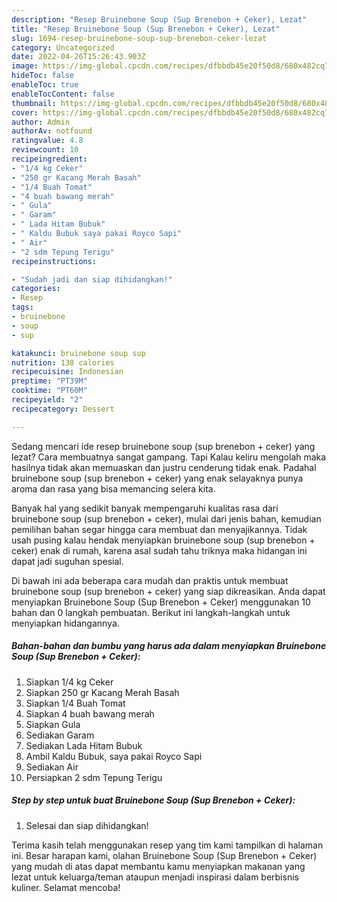 ```yaml
---
description: "Resep Bruinebone Soup (Sup Brenebon + Ceker), Lezat"
title: "Resep Bruinebone Soup (Sup Brenebon + Ceker), Lezat"
slug: 1694-resep-bruinebone-soup-sup-brenebon-ceker-lezat
category: Uncategorized
date: 2022-04-26T15:26:43.903Z
image: https://img-global.cpcdn.com/recipes/dfbbdb45e20f50d8/680x482cq70/bruinebone-soup-sup-brenebon-ceker-foto-resep-utama.jpg
hideToc: false
enableToc: true
enableTocContent: false
thumbnail: https://img-global.cpcdn.com/recipes/dfbbdb45e20f50d8/680x482cq70/bruinebone-soup-sup-brenebon-ceker-foto-resep-utama.jpg
cover: https://img-global.cpcdn.com/recipes/dfbbdb45e20f50d8/680x482cq70/bruinebone-soup-sup-brenebon-ceker-foto-resep-utama.jpg
author: Admin
authorAv: notfound
ratingvalue: 4.8
reviewcount: 10
recipeingredient:
- "1/4 kg Ceker"
- "250 gr Kacang Merah Basah"
- "1/4 Buah Tomat"
- "4 buah bawang merah"
- " Gula"
- " Garam"
- " Lada Hitam Bubuk"
- " Kaldu Bubuk saya pakai Royco Sapi"
- " Air"
- "2 sdm Tepung Terigu"
recipeinstructions:

- "Sudah jadi dan siap dihidangkan!"
categories:
- Resep
tags:
- bruinebone
- soup
- sup

katakunci: bruinebone soup sup 
nutrition: 138 calories
recipecuisine: Indonesian
preptime: "PT39M"
cooktime: "PT60M"
recipeyield: "2"
recipecategory: Dessert

---
```



Sedang mencari ide resep bruinebone soup (sup brenebon + ceker) yang lezat? Cara membuatnya sangat gampang. Tapi Kalau keliru mengolah maka hasilnya tidak akan memuaskan dan justru cenderung tidak enak. Padahal bruinebone soup (sup brenebon + ceker) yang enak selayaknya punya aroma dan rasa yang bisa memancing selera kita.




Banyak hal yang sedikit banyak mempengaruhi kualitas rasa dari bruinebone soup (sup brenebon + ceker), mulai dari jenis bahan, kemudian pemilihan bahan segar hingga cara membuat dan menyajikannya. Tidak usah pusing kalau hendak menyiapkan bruinebone soup (sup brenebon + ceker) enak di rumah, karena asal sudah tahu triknya maka hidangan ini dapat jadi suguhan spesial.


Di bawah ini ada beberapa cara mudah dan praktis untuk membuat bruinebone soup (sup brenebon + ceker) yang siap dikreasikan. Anda dapat menyiapkan Bruinebone Soup (Sup Brenebon + Ceker) menggunakan 10 bahan dan 0 langkah pembuatan. Berikut ini langkah-langkah untuk menyiapkan hidangannya.

<!--inarticleads1-->

##### Bahan-bahan dan bumbu yang harus ada dalam menyiapkan Bruinebone Soup (Sup Brenebon + Ceker):

1. Siapkan 1/4 kg Ceker
1. Siapkan 250 gr Kacang Merah Basah
1. Siapkan 1/4 Buah Tomat
1. Siapkan 4 buah bawang merah
1. Siapkan  Gula
1. Sediakan  Garam
1. Sediakan  Lada Hitam Bubuk
1. Ambil  Kaldu Bubuk, saya pakai Royco Sapi
1. Sediakan  Air
1. Persiapkan 2 sdm Tepung Terigu




<!--inarticleads2-->

##### Step by step untuk buat Bruinebone Soup (Sup Brenebon + Ceker):


1. Selesai dan siap dihidangkan!



Terima kasih telah menggunakan resep yang tim kami tampilkan di halaman ini. Besar harapan kami, olahan Bruinebone Soup (Sup Brenebon + Ceker) yang mudah di atas dapat membantu kamu menyiapkan makanan yang lezat untuk keluarga/teman ataupun menjadi inspirasi dalam berbisnis kuliner. Selamat mencoba!
